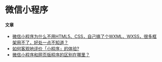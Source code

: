 # 微信小程序

#### 文章
* [微信小程序为什么不用HTML5、CSS，自己搞了个WXML、WXSS，很多框架用不了，好处一点不知道？](https://www.zhihu.com/question/51809406)
* [如何客观地评价「小程序」的体验?](https://zhuanlan.zhihu.com/p/24782839)
* [微信小程序和网页版程序的区别在哪里？](https://www.zhihu.com/question/54148303/answer/138152983)
